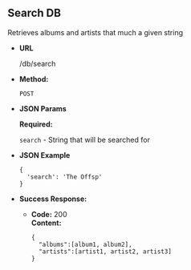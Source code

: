 **Search DB**
----
  Retrieves albums and artists that much a given string

* **URL**

  /db/search

* **Method:**

  `POST`

* **JSON Params**

   **Required:**

   `search` - String that will be searched for

* **JSON Example**

  ```
  {
    'search': 'The Offsp'
  }
  ```

* **Success Response:**

  * **Code:** 200 <br />
    **Content:**

    ```
    {
      "albums":[album1, album2],
      "artists":[artist1, artist2, artist3]
    }
    ```
